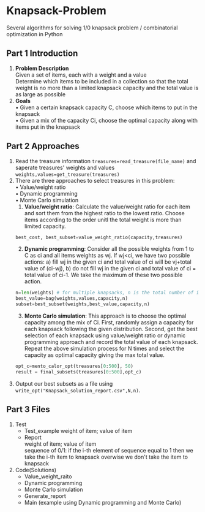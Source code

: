 # Knapsack-Problem
Several algorithms for solving 1/0 knapsack problem / combinatorial optimization in Python

## Part 1 Introduction  
1) **Problem Description**  
Given a set of items, each with a weight and a value  
Determine which items to be included in a collection so that the total weight is no more than a limited knapsack capacity and the total value is as large as possible  
2) **Goals**  
•	Given a certain knapsack capacity C, choose which items to put in the knapsack  
•	Given a mix of the capacity Ci, choose the optimal capacity along with items put in the knapsack  

## Part 2 Approaches  
1. Read the treasure information `treasures=read_treasure(file_name)` and saperate treasures' weights and values `weights,values=get_treasure(treasures)`  
2. There are three approaches to select treasures in this problem:  
•	Value/weight ratio  
•	Dynamic programming  
•	Monte Carlo simulation  
    1) **Value/weight ratio**: Calculate the value/weight ratio for each item and sort them from the highest ratio to the lowest ratio. Choose items according to the order unitl the total weight is more than limited capacity.  
    ```python
    best_cost, best_subset=value_weight_ratio(capacity,treasures)
    ```  
    2) **Dynamic programming**: Consider all the possible weights from 1 to C as ci and all items weights as wj. If wj<ci, we have two possible actions: a) fill wj in the given ci and total value of ci will be vj+total value of (ci-wj), b) do not fill wj in the given ci and total value of ci = total value of ci-1. We take the maximum of these two possible action.  
    ```python
    n=len(weights) # for multiple knapsacks, n is the total number of items would be selected in one knapsack
    best_value=bag(weights,values,capacity,n)
    subset=best_subset(weights,best_value,capacity,n)
    ```  
    3) **Monte Carlo simulation**: This approach is to choose the optimal capacity among the mix of Ci. First, randomly assign a capacity for each knapsack following the given distribution. Second, get the best selection of each knapsack using value/weight ratio or dynamic programming approach and record the total value of each knapsack. Repeat the above simulation process for N times and select the capacity as optimal capacity giving the max total value.  
    ```python
    opt_c=mento_calor_opt(treasures[0:500], 50)
    result = final_subsets(treasures[0:500],opt_c)
    ```  
3. Output our best subsets as a file using `write_opt("Knapsack_solution_report.csv",N,n)`.  
## Part 3 Files  
1) Test  
    * Test_example
        weight of item; value of item  
    * Report  
        weight of item; value of item  
    sequence of 0/1: if the i-th element of sequence equal to 1 then we take the i-th item to knapsack overwise we don't take the item to knapsack
2) Code(Solutions)      
    * Value_weight_raito  
    * Dynamic programming  
    * Monte Carlo simulation  
    * Generate_report  
    * Main (example using Dynamic programming and Monte Carlo)  
